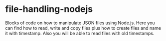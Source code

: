 # file-handling-nodejs
Blocks of code on how to manipulate JSON files using Node.js. Here you can find how to read, write and copy files plus how to create files and name it with timestamp. Also you will be able to read files with old timestamps.
